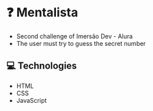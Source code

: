 # :question: Mentalista
- Second challenge of Imersão Dev - Alura
- The user must try to guess the secret number

## :computer: Technologies
- HTML
- CSS
- JavaScript
